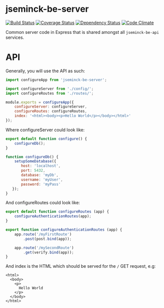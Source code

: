 # jseminck-be-server

[![Build Status](https://travis-ci.org/jseminck/jseminck-be-server.svg?branch=master)](https://travis-ci.org/jseminck/jseminck-be-server)  [![Coverage Status](https://coveralls.io/repos/github/jseminck/jseminck-be-server/badge.svg?branch=master)](https://coveralls.io/github/jseminck/jseminck-be-server?branch=master)   [![Dependency Status](https://david-dm.org/jseminck/jseminck-be-server.svg)](https://david-dm.org/jseminck/jseminck-be-server)   [![Code Climate](https://codeclimate.com/github/jseminck/jseminck-be-server/badges/gpa.svg)](https://codeclimate.com/github/jseminck/jseminck-be-server)

Common server code in Express that is shared amongst all `jseminck-be-api` services.

# API

Generally, you will use the API as such:

```js
import configureApp from 'jseminck-be-server';

import configureServer from './config/';
import configureRoutes from './routes/';

module.exports = configureApp({
    configureServer: configureServer,
    configureRoutes: configureRoutes,
    index: '<html><body><p>Hello World</p></body></html>'
});
```

Where configureServer could look like:
```js
export default function configure() {
    configureDb();
}

function configureDb() {
    setupSomeDatabase({
       host: 'localhost',
       port: 5432,
       database: 'myDb',
       username: 'myUser',
       password: 'myPass'
   });
}
```

And configureRoutes could look like:
```js
export default function configureRoutes (app) {
    configureAuthenticationRoutes(app);
}

export function configureAuthenticationRoutes (app) {
    app.route('/myFirstRoute')
        .post(post.bind(app));

    app.route('/mySecondRoute')
        .get(verify.bind(app));
}
```

And index is the HTML which should be served for the `/` GET request, e.g:
```
<html>
  <body>
    <p>
      Hello World
    </p>
  </body>
</html>
```


